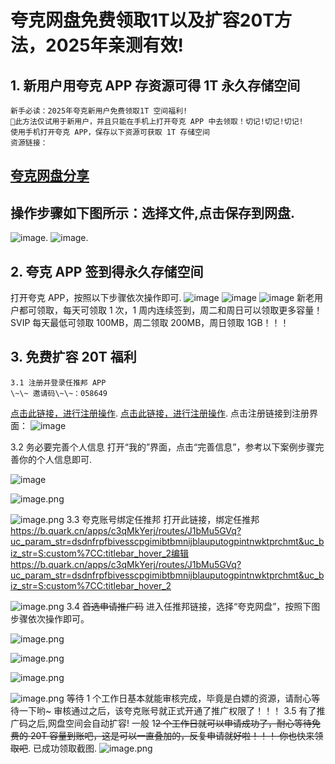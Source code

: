 # 夸克网盘免费领取1T以及扩容20T方法，2025年亲测有效!

## 1.  新用户用夸克 APP 存资源可得 1T 永久存储空间
    新手必读：2025年夸克新用户免费领取1T 空间福利!
    🚨此方法仅试用于新用户，并且只能在手机上打开夸克 APP 中去领取！切记!切记!切记!
    使用手机打开夸克 APP，保存以下资源可获取 1T 存储空间
    资源链接：
## [夸克网盘分享]([https://pan.quark.cn/s/27d1620a691c])

## 操作步骤如下图所示：选择文件,点击保存到网盘.
![image](https://github.com/user-attachments/assets/b550cf3c-7038-48d1-bb1f-9498a58fbecc).
![image](https://github.com/user-attachments/assets/5516bdc5-8bd6-4a9f-b94e-7fa01c4ab6d2).
## 2. 夸克 APP 签到得永久存储空间
打开夸克 APP，按照以下步骤依次操作即可.
![image](https://github.com/user-attachments/assets/85f8cdd1-bffe-46f3-b0b9-f1b0e6958b6c)
![image](https://github.com/user-attachments/assets/73501ef2-4a41-4539-adbf-958cd40943bd)
![image](https://github.com/user-attachments/assets/fe4271cf-0777-4df9-9b83-f8f23ce87649)
新老用户都可领取，每天可领取 1 次，1 周内连续签到，周二和周日可以领取更多容量！SVIP 每天最低可领取 100MB，周二领取 200MB，周日领取 1GB！！！

## 3. 免费扩容 20T 福利
    3.1 注册并登录任推邦 APP
    \~\~ 邀请码\~\~：058649
[点击此链接，进行注册操作](https://dt.bd.cn/#/pages/login/register?invite_code=058649编辑https://dt.bd.cn/#/pages/login/register?invite_code=058649).
[点击此链接，进行注册操作](https://dt.bd.cn/#/pages/login/register?invite_code=058649编辑https://dt.bd.cn/#/pages/login/register?invite_code=058649).
    点击注册链接到注册界面：
![image](https://github.com/user-attachments/assets/e4d6d50a-9776-4968-a435-b26b826ee187)

3.2 务必要完善个人信息
打开“我的”界面，点击“完善信息”，参考以下案例步骤完善你的个人信息即可.

![image](https://github.com/user-attachments/assets/7f7173e3-b12c-4cd4-ac4f-cd0970caf23c)

![image.png](https://p0-xtjj-private.juejin.cn/tos-cn-i-73owjymdk6/0a159cd240cd4ffcb18232bd1203d80d~tplv-73owjymdk6-jj-mark-v1:0:0:0:0:5o6Y6YeR5oqA5pyv56S-5Yy6IEAg55So5oi3NTYwODM4MzU2Nzcy:q75.awebp?policy=eyJ2bSI6MywidWlkIjoiMjUwNTEwMDgxMTMxNDgyNSJ9&rk3s=f64ab15b&x-orig-authkey=f32326d3454f2ac7e96d3d06cdbb035152127018&x-orig-expires=1747637070&x-orig-sign=0WYDsPOFCC8xLpvPRO6NXsaEc9s%3D)

![image.png](https://p0-xtjj-private.juejin.cn/tos-cn-i-73owjymdk6/3c063ec283d1488f8a6145b9cae7db61~tplv-73owjymdk6-jj-mark-v1:0:0:0:0:5o6Y6YeR5oqA5pyv56S-5Yy6IEAg55So5oi3NTYwODM4MzU2Nzcy:q75.awebp?policy=eyJ2bSI6MywidWlkIjoiMjUwNTEwMDgxMTMxNDgyNSJ9&rk3s=f64ab15b&x-orig-authkey=f32326d3454f2ac7e96d3d06cdbb035152127018&x-orig-expires=1747637070&x-orig-sign=Zh%2BRCeXwGzVtXBTRi%2B7AxfNgfuo%3D)
3.3 夸克账号绑定任推邦
打开此链接，绑定任推邦<https://b.quark.cn/apps/c3qMkYerj/routes/J1bMu5GVq?uc_param_str=dsdnfrpfbivesscpgimibtbmnijblauputogpintnwktprchmt&uc_biz_str=S:custom%7CC:titlebar_hover_2​编辑https://b.quark.cn/apps/c3qMkYerj/routes/J1bMu5GVq?uc_param_str=dsdnfrpfbivesscpgimibtbmnijblauputogpintnwktprchmt&uc_biz_str=S:custom%7CC:titlebar_hover_2>

![image.png](https://p0-xtjj-private.juejin.cn/tos-cn-i-73owjymdk6/4be2beced4d4457abe8c7ff3fb3d0c14~tplv-73owjymdk6-jj-mark-v1:0:0:0:0:5o6Y6YeR5oqA5pyv56S-5Yy6IEAg55So5oi3NTYwODM4MzU2Nzcy:q75.awebp?policy=eyJ2bSI6MywidWlkIjoiMjUwNTEwMDgxMTMxNDgyNSJ9&rk3s=f64ab15b&x-orig-authkey=f32326d3454f2ac7e96d3d06cdbb035152127018&x-orig-expires=1747637070&x-orig-sign=UCpwocxBiuGjwVj7okN5ExlBAMc%3D)
3.4 ~~首选申请推广码~~
进入任推邦链接，选择“夸克网盘”，按照下图步骤依次操作即可。

![image.png](https://p0-xtjj-private.juejin.cn/tos-cn-i-73owjymdk6/5683db6792bf492599ca0cf90f291908~tplv-73owjymdk6-jj-mark-v1:0:0:0:0:5o6Y6YeR5oqA5pyv56S-5Yy6IEAg55So5oi3NTYwODM4MzU2Nzcy:q75.awebp?policy=eyJ2bSI6MywidWlkIjoiMjUwNTEwMDgxMTMxNDgyNSJ9&rk3s=f64ab15b&x-orig-authkey=f32326d3454f2ac7e96d3d06cdbb035152127018&x-orig-expires=1747637070&x-orig-sign=haac2ito0Rv9zg1PIuEN5IPMOLI%3D)

![image.png](https://p0-xtjj-private.juejin.cn/tos-cn-i-73owjymdk6/e69b134c4e1147d0bf8cdd237ada7315~tplv-73owjymdk6-jj-mark-v1:0:0:0:0:5o6Y6YeR5oqA5pyv56S-5Yy6IEAg55So5oi3NTYwODM4MzU2Nzcy:q75.awebp?policy=eyJ2bSI6MywidWlkIjoiMjUwNTEwMDgxMTMxNDgyNSJ9&rk3s=f64ab15b&x-orig-authkey=f32326d3454f2ac7e96d3d06cdbb035152127018&x-orig-expires=1747637070&x-orig-sign=9Q8fviigcRJxWr%2BQl%2FDGNY5BD28%3D)

![image.png](https://p0-xtjj-private.juejin.cn/tos-cn-i-73owjymdk6/bab6515052034107a94cd08a34578988~tplv-73owjymdk6-jj-mark-v1:0:0:0:0:5o6Y6YeR5oqA5pyv56S-5Yy6IEAg55So5oi3NTYwODM4MzU2Nzcy:q75.awebp?policy=eyJ2bSI6MywidWlkIjoiMjUwNTEwMDgxMTMxNDgyNSJ9&rk3s=f64ab15b&x-orig-authkey=f32326d3454f2ac7e96d3d06cdbb035152127018&x-orig-expires=1747637070&x-orig-sign=psgMLIImvEiT4K446vFGayLz1hg%3D)

![image.png](https://p0-xtjj-private.juejin.cn/tos-cn-i-73owjymdk6/b7b36c375f3f49f08ffc5f53627ca88e~tplv-73owjymdk6-jj-mark-v1:0:0:0:0:5o6Y6YeR5oqA5pyv56S-5Yy6IEAg55So5oi3NTYwODM4MzU2Nzcy:q75.awebp?policy=eyJ2bSI6MywidWlkIjoiMjUwNTEwMDgxMTMxNDgyNSJ9&rk3s=f64ab15b&x-orig-authkey=f32326d3454f2ac7e96d3d06cdbb035152127018&x-orig-expires=1747637070&x-orig-sign=QeANVYDSQBzT5WWzswISM5%2BxV0Q%3D)
等待 1 个工作日基本就能审核完成，毕竟是白嫖的资源，请耐心等待一下哟\~
审核通过之后，该夸克账号就正式开通了推广权限了！！！
3.5 有了推广码之后,网盘空间会自动扩容!
一般 1~~2 个工作日就可以申请成功了，耐心等待免费的 20T 容量到账吧，这是可以一直叠加的，反复申请就好啦！！！
你也快来领取吧~~.
已成功领取截图.
![image.png](https://p0-xtjj-private.juejin.cn/tos-cn-i-73owjymdk6/9f046a14dd79400b9081d52375e8204a~tplv-73owjymdk6-jj-mark-v1:0:0:0:0:5o6Y6YeR5oqA5pyv56S-5Yy6IEAg55So5oi3NTYwODM4MzU2Nzcy:q75.awebp?policy=eyJ2bSI6MywidWlkIjoiMjUwNTEwMDgxMTMxNDgyNSJ9&rk3s=f64ab15b&x-orig-authkey=f32326d3454f2ac7e96d3d06cdbb035152127018&x-orig-expires=1747637070&x-orig-sign=tLGNA62dNN%2F%2BarStwhxb5MEYl8U%3D)


